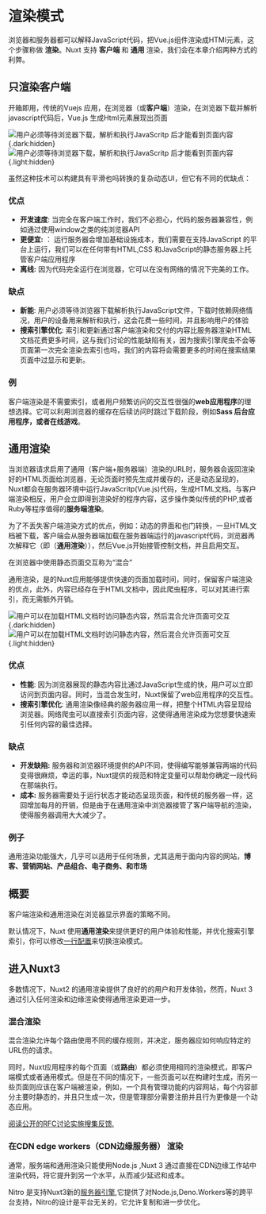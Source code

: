 # 渲染模式

浏览器和服务器都可以解释JavaScript代码，把Vue.js组件渲染成HTMl元素，这个步骤称做 **渲染**。Nuxt 支持 **客户端** 和 **通用** 渲染，我们会在本章介绍两种方式的利弊。


## 只渲染客户端

开箱即用，传统的Vuejs 应用，在浏览器（或**客户端**）渲染，在浏览器下载并解析javascript代码后，Vue.js 生成Html元素展现出页面

![用户必须等待浏览器下载，解析和执行JavaScritp 后才能看到页面内容](/img/concepts/rendering/light/csr.svg){.dark:hidden}
![用户必须等待浏览器下载，解析和执行JavaScritp 后才能看到页面内容](/img/concepts/rendering/dark/csr.svg){.light:hidden}

虽然这种技术可以构建具有平滑也吗转换的复杂动态UI，但它有不同的优缺点：

### 优点

- **开发速度**: 当完全在客户端工作时，我们不必担心，代码的服务器兼容性，例如通过使用window之类的纯浏览器API
- **更便宜:** ： 运行服务器会增加基础设施成本，我们需要在支持JavaScript 的平台上运行，我们可以在任何带有HTML,CSS 和JavaScript的静态服务器上托管客户端应用程序
- **离线:** 因为代码完全运行在浏览器，它可以在没有网络的情况下完美的工作。

### 缺点

- **新能**: 用户必须等待浏览器下载解析执行JavaScript文件，下载时依赖网络情况，用户的设备用来解析和执行，这会花费一些时间，并且影响用户的体验
- **搜索引擎优化**: 索引和更新通过客户端渲染和交付的内容比服务器渲染HTML文档花费更多时间，这与我们讨论的性能缺陷有关，因为搜索引擎爬虫不会等页面第一次完全渲染去索引也吗，我们的内容将会需要更多的时间在搜索结果页面中过显示和更新。

### 例

客户端渲染是不需要索引，或者用户频繁访问的交互性很强的**web应用程序**的理想选择。它可以利用浏览器的缓存在后续访问时跳过下载阶段，例如**Sass 后台应用程序，或者在线游戏**。

## 通用渲染

当浏览器请求启用了通用（客户端+服务器端）渲染的URL时，服务器会返回渲染好的HTML页面给浏览器，无论页面时预先生成并缓存的，还是动态呈现的，Nuxt都会在服务器环境中运行JavaScritp(Vue.js)代码，生成HTML文档。与客户端渲染相反，用户会立即得到渲染好的程序内容，这步操作类似传统的PHP,或者Ruby等程序值得的**服务端渲染**。

为了不丢失客户端渲染方式的优点，例如：动态的界面和也门转换，一旦HTML文档被下载，客户端会从服务器端加载在服务器端运行的javascript代码，浏览器再次解释它（即（**通用渲染**）），然后Vue.js开始接管控制文档，并且启用交互。

在浏览器中使用静态页面交互称为“混合”

通用渲染，是的Nuxt应用能够提供快速的页面加载时间，同时，保留客户端渲染的优点，此外，内容已经存在于HTML文档中，因此爬虫程序，可以对其进行索引，而无需额外开销。



![用户可以在加载HTML文档时访问静态内容，然后混合允许页面可交互](/img/concepts/rendering/light/ssr.svg){.dark:hidden}
![用户可以在加载HTML文档时访问静态内容，然后混合允许页面可交互](/img/concepts/rendering/dark/ssr.svg){.light:hidden}

### 优点

- **性能**: 因为浏览器展现的静态内容比通过JavaScript生成的快，用户可以立即访问到页面内容。同时，当混合发生时，Nuxt保留了web应用程序的交互性。
- **搜索引擎优化**: 通用渲染像经典的服务器应用一样，把整个HTML内容呈现给浏览器。网络爬虫可以直接索引页面内容，这使得通用渲染成为您想要快速索引任何内容的最佳选择。

### 缺点

- **开发缺陷:** 服务器和浏览器环境提供的API不同，使得编写能够兼容两端的代码变得很麻烦，幸运的事，Nuxt提供的规范和特定变量可以帮助你确定一段代码在那端执行。
- **成本:** 服务器需要处于运行状态才能动态呈现页面，和传统的服务器一样，这回增加每月的开销，但是由于在通用渲染中浏览器接管了客户端导航的渲染，使得服务器调用大大减少了。

### 例子

通用渲染功能强大，几乎可以适用于任何场景，尤其适用于面向内容的网站，**博客、营销网站、产品组合、电子商务、和市场**


## 概要

客户端渲染和通用渲染在浏览器显示界面的策略不同。

默认情况下，Nuxt 使用**通用渲染**来提供更好的用户体验和性能，并优化搜索引擎索引，你可以修改[一行配置](/guide/directory-structure/nuxt.config#ssr)来切换渲染模式。


## 进入Nuxt3

多数情况下，Nuxt2 的通用渲染提供了良好的的用户和开发体验，然而，Nuxt 3 通过引入任何渲染和边缘渲染使得通用渲染更进一步。


### 混合渲染

混合渲染允许每个路由使用不同的缓存规则，并决定，服务器应如何响应特定的URL伤的请求。


同时，Nuxt应用程序的每个页面（或**路由**）都必须使用相同的渲染模式，即客户端模式或者通用模式。但是在不同的情况下，一些页面可以在构建时生成，而另一些页面则应该在客户端被渲染，例如，一个具有管理功能的内容网站，每个内容部分主要时静态的，并且只生成一次，但是管理部分需要注册并且行为更像是一个动态应用。


[阅读公开的RFC讨论实施搜集反馈.](https://github.com/nuxt/framework/discussions/560)

### 在CDN edge workers（CDN边缘服务器） 渲染

通常，服务端和通用渲染只能使用Node.js ,Nuxt 3 通过直接在CDN边缘工作站中渲染代码，将它提升到另一个水平，从而减少延迟和成本。

Nitro 是支持Nuxt3新的[服务器引擎](/guide/concepts/server-engine),它提供了对Node.js,Deno.Workers等的跨平台支持，Nitro的设计是平台无关的，它允许复制和进一步优化。
